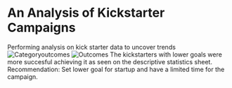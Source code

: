 # An Analysis of Kickstarter Campaigns
Performing analysis on kick starter data to uncover trends 
![Categoryoutcomes](path/to/Categoryoutcomes.png)
![Outcomes](path/to/Outcomes.png)
The kickstarters with lower goals were more succesful achieving it as seen on the descriptive statistics sheet.
Recommendation: Set lower goal for startup and have a limited time for the campaign. 
